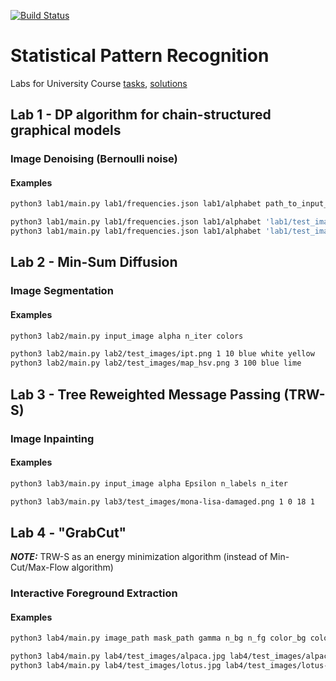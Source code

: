 [![Build Status](https://travis-ci.com/maksymshylo/statistical_pattern_recognition.svg?token=j9Kqn8jNSznud7EAtsqm&branch=main)](https://travis-ci.com/maksymshylo/statistical_pattern_recognition)

# Statistical Pattern Recognition
Labs for University Course
[tasks](https://github.com/maksymshylo/statistical_pattern_recognition/blob/main/tasks.pdf "tasks"), [solutions](https://github.com/maksymshylo/statistical_pattern_recognition/blob/main/solutions.pdf "solutions")

## Lab 1 - DP algorithm for chain-structured graphical models 
### Image Denoising (Bernoulli noise)
#### Examples
```bash
python3 lab1/main.py lab1/frequencies.json lab1/alphabet path_to_input_image noise_level

python3 lab1/main.py lab1/frequencies.json lab1/alphabet 'lab1/test_images/hello sweety_0.3.png' 0.3
python3 lab1/main.py lab1/frequencies.json lab1/alphabet 'lab1/test_images/but thence i learn and find the lesson true drugs poison him that so feil sick of you_0.45.png' 0.45
```
## Lab 2 - Min-Sum Diffusion
### Image Segmentation
#### Examples
```bash
python3 lab2/main.py input_image alpha n_iter colors

python3 lab2/main.py lab2/test_images/ipt.png 1 10 blue white yellow
python3 lab2/main.py lab2/test_images/map_hsv.png 3 100 blue lime
```
## Lab 3 - Tree Reweighted Message Passing (TRW-S)
### Image Inpainting
#### Examples
```bash
python3 lab3/main.py input_image alpha Epsilon n_labels n_iter

python3 lab3/main.py lab3/test_images/mona-lisa-damaged.png 1 0 18 1
```
## Lab 4 - "GrabCut"
**_NOTE:_**  TRW-S as an energy minimization algorithm (instead of Min-Cut/Max-Flow algorithm)
### Interactive Foreground Extraction
#### Examples
```bash
python3 lab4/main.py image_path mask_path gamma n_bg n_fg color_bg color_fg em_n_iter trws_n_iter n_iter 

python3 lab4/main.py lab4/test_images/alpaca.jpg lab4/test_images/alpaca-segmentation.png  50 3 3 blue red 10 10 1
python3 lab4/main.py lab4/test_images/lotus.jpg lab4/test_images/lotus-segmentation.png  50 3 3 lime blue 10 10 1
```
